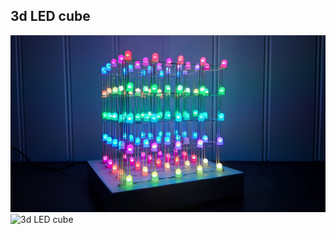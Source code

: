 ## 3d LED cube
![3d LED cube](https://github.com/ArtiomBoo/Arduino-3d_led_cube/blob/master/images/20190514_014448.jpg)
![3d LED cube](https://github.com/ArtiomBoo/Arduino-3d_led_cube/blob/master/images/DSC_0444.JPG)
